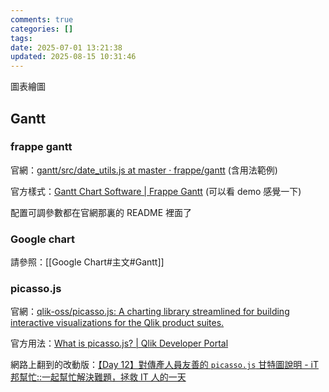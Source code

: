 ```yaml
---
comments: true
categories: []
tags:
date: 2025-07-01 13:21:38
updated: 2025-08-15 10:31:46
---
```

圖表繪圖

## Gantt

### frappe gantt

官網：[gantt/src/date_utils.js at master · frappe/gantt](https://github.com/frappe/gantt) (含用法範例)

官方樣式：[Gantt Chart Software | Frappe Gantt](https://frappe.io/gantt) (可以看 demo 感覺一下)


配置可調參數都在官網那裏的 README 裡面了

### Google chart

請參照：[[Google Chart#主文#Gantt]]

### picasso.js

官網：[qlik-oss/picasso.js: A charting library streamlined for building interactive visualizations for the Qlik product suites.](https://github.com/qlik-oss/picasso.js/)

官方用法：[What is picasso.js? | Qlik Developer Portal](https://qlik.dev/extend/create-viz-picasso/get-started/)

網路上翻到的改動版：[【Day 12】對傳產人員友善的 `picasso.js` 甘特圖說明 - iT 邦幫忙::一起幫忙解決難題，拯救 IT 人的一天](https://ithelp.ithome.com.tw/articles/10292903)


